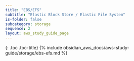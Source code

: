 ```yaml
---
title: "EBS/EFS"
subtitle: "Elastic Block Store / Elastic File System"
is-folder: false
subcategory: storage
sequence: 2
layout: aws_study_guide_page
---
```


{: .toc .toc-title}
{% include obsidian_aws_docs/aws-study-guide/storage/ebs-efs.md %}
